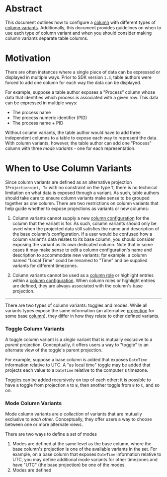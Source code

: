 # Abstract

This document outlines how to configure a [column](../../Glossary.md#column) with different types of [column variants](../../Glossary.md#column-variant). Additionally, this document provides guidelines on when to use each type of column variant and when you should consider making column variants separate table columns.

# Motivation

There are often instances where a single piece of data can be expressed or displayed in multiple ways. Prior to SDK version `1.3`, table authors were forced to add one column for each way the data can be displayed.

For example, suppose a table author exposes a "Process" column whose data that identifies which process is associated with a given row. This data can be expressed in multiple ways:
* The process name
* The process numeric identifier (PID)
* The process name + PID

Without column variants, the table author would have to add three independent columns to a table to expose each way to represent the data. With column variants, however, the table author can add one "Process" column with three *mode variants* - one for each representation.

# When to Use Column Variants

Since column variants are defined as an alternative projection `IProjection<int, T>` with no constraint on the type `T`, there is no technical limitation on what data is exposed through a variant. As such, table authors should take care to ensure column variants make sense to be grouped together as one column. There are two restrictions on column variants that help guide whether to expose projections as variants or new columns:

1. Column variants cannot supply a new [column configuration](../../Glossary.md#columnconfiguration) for the column that the variant is for. As such, column variants should only be used when the projected data still satisfies the name and description of the base column's configuration. If a user would be confused how a column variant's data relates to its base column, you should consider exposing the variant as its own dedicated column. Note that in some cases it may make sense to edit a column configuration's name and description to accommodate new variants; for example, a column named "Local Time" could be renamed to "Time" and be supplied variants for different timezones.

2. Column variants cannot be used as a [column role](../../Glossary.md#columnrole) or highlight entries within a [column configuration](../../Glossary.md#columnconfiguration). When column roles or highlight entries are defined, they are always associated with the column's base projection.

---



There are two types of column variants: toggles and modes. While all variants types expose the same information (an alternative [projection](#projection) for some base [column](#column)), they differ in how they relate to other defined variants.

### Toggle Column Variants
A toggle column variant is a *single* variant that is mutually exclusive to a *parent* projection. Conceptually, it offers users a way to "toggle" to an alternate view of the toggle's parent projection.

For example, suppose a base column is added that exposes `DateTime` information relative to UTC. A "as local time" toggle may be added that projects each value to a `DateTime` relative to the computer's timezone.

Toggles can be added recursively on top of each other: it is possible to have a toggle from projection `A` to `B`, then another toggle from `B` to `C`, and so on.

### Mode Column Variants
Mode column variants are *a collection* of variants that are mutually exclusive to *each other*. Conceptually, they offer users a way to choose between one or more alternate views. 

There are two ways to define a set of modes
1. Modes are defined at the same level as the base column, where the base column's projection is one of the available variants in the set. For example, on a base column that exposes `DateTime` information relative to UTC, you may define additional mode variants for other timezones and have "UTC" (the base projection) be one of the modes.
2. Modes are defined 

